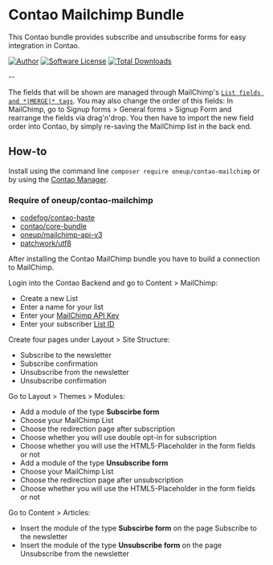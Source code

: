 Contao Mailchimp Bundle
==========================

This Contao bundle provides subscribe and unsubscribe forms for easy integration in Contao.

[![Author](http://img.shields.io/badge/author-@1upgmbh-blue.svg?style=flat-square)](https://twitter.com/1upgmbh)
[![Software License](http://img.shields.io/badge/license-MIT-brightgreen.svg?style=flat-square)](LICENSE)
[![Total Downloads](http://img.shields.io/packagist/dt/oneup/contao-mailchimp.svg?style=flat-square)](https://packagist.org/packages/oneup/contao-mailchimp)

--

The fields that will be shown are managed through MailChimp's [`List fields and *|MERGE|* tags`](http://kb.mailchimp.com/lists/managing-subscribers/set-default-merge-values-for-a-list). You may also change the order of this fields: In MailChimp, go to Signup forms > General forms > Signup Form and rearrange the fields via drag'n'drop. You then have to import the new field order into Contao, by simply re-saving the MailChimp list in the back end. 

## How-to

Install using the command line `composer require oneup/contao-mailchimp` or by using the [Contao Manager](https://contao.org/de/download.html).

### Require of oneup/contao-mailchimp

- [codefog/contao-haste](https://github.com/codefog/contao-haste)
- [contao/core-bundle](https://github.com/contao/core-bundle)
- [oneup/mailchimp-api-v3](https://github.com/1up-lab/mailchimp-api-v3)
- [patchwork/utf8](https://github.com/tchwork/utf8)

After installing the Contao MailChimp bundle you have to build a connection to MailChimp.

Login into the Contao Backend and go to Content > MailChimp:

- Create a new List
- Enter a name for your list
- Enter your [MailChimp API Key](https://mailchimp.com/help/about-api-keys/#find+or+generate+your+api+key)
- Enter your subscriber [List ID](https://mailchimp.com/help/find-your-list-id/)

Create four pages under Layout > Site Structure:

- Subscribe to the newsletter
- Subscribe confirmation
- Unsubscribe from the newsletter
- Unsubscribe confirmation

Go to Layout > Themes > Modules:

- Add a module of the type **Subscirbe form**
- Choose your MailChimp List
- Choose the redirection page after subscription
- Choose whether you will use double opt-in for subscription
- Choose whether you will use the HTML5-Placeholder in the form fields or not
- Add a module of the type **Unsubscribe form**
- Choose your MailChimp List
- Choose the redirection page after unsubscription
- Choose whether you will use the HTML5-Placeholder in the form fields or not

Go to Content > Articles:

- Insert the module of the type **Subscirbe form** on the page Subscribe to the newsletter
- Insert the module of the type **Unsubscribe form** on the page Unsubscribe from the newsletter
